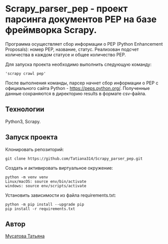 # Scrapy_parser_pep - проект парсинга документов PEP на базе фреймворка Scrapy.

Программа осуществляет сбор информации о PEP (Python Enhancement Proposals): номер РЕР, название, статус. Реализован подсчет количества в каждом статусе и общее количество PEP.

Для запуска проекта необходимо выполнить следующую команду:
```
'scrapy crawl pep'
```
После выполнения команды, парсер начнет сбор информации о PEP с официального сайта Python - https://peps.python.org/. Полученные данные сохраняются в директорию results в формате csv-файла.

## Технологии
Python3, Scrapy. 

## Запуск проекта
Клонировать репозиторий:
```
git clone https://github.com/Tatiana314/Scrapy_parser_pep.git
```
Создать и активировать виртуальное окружение:
```
python -m venv venv
Linux/macOS: source env/bin/activate
windows: source env/scripts/activate
```
Установить зависимости из файла requirements.txt:
```
python -m pip install --upgrade pip
pip install -r requirements.txt
```

## Автор
[Мусатова Татьяна](https://github.com/Tatiana314)
